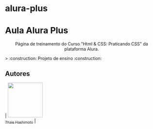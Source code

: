 # alura-plus

<h1 aling="center"> Aula Alura Plus</h1>
<p align="center">
Página de treinamento do Curso "Html & CSS: Praticando CSS" da plataforma Alura.
</p>
> :construction: Projeto de ensino  :construction:

## Autores

| [<img src="https://avatars.githubusercontent.com/u/81257251?v=4" width=115><br><sub>Thais Hashimoto</sub>](https://github.com/tayxoca) 
| 